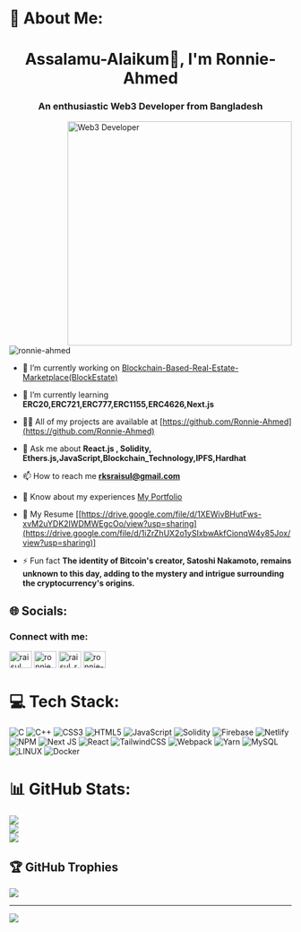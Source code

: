 # 💫 About Me:
<h1 align="center">Assalamu-Alaikum👋, I'm Ronnie-Ahmed</h1>
<h3 align="center">An enthusiastic Web3 Developer from Bangladesh</h3>
<img align="right" alt="Web3 Developer" width="400" src="https://cdn.dribbble.com/users/260312/screenshots/2553737/media/55d2ee70677214c6817f561d8901ec67.gif">
<p align="left"> <img src="https://komarev.com/ghpvc/?username=ronnie-ahmed&label=Profile%20views&color=0e75b6&style=flat" alt="ronnie-ahmed" /> </p>

- 🔭 I’m currently working on [Blockchain-Based-Real-Estate-Marketplace(BlockEstate)](https://github.com/Ronnie-Ahmed/Blockchain-Based-Real-Estate-Marketplace)

- 🌱 I’m currently learning **ERC20,ERC721,ERC777,ERC1155,ERC4626,Next.js**

- 👨‍💻 All of my projects are available at [https://github.com/Ronnie-Ahmed](https://github.com/Ronnie-Ahmed)

- 💬 Ask me about **React.js , Solidity, Ethers.js,JavaScript,Blockchain_Technology,IPFS,Hardhat**

- 📫 How to reach me **rksraisul@gmail.com**

- 📄 Know about my experiences [My Portfolio](https://portfolio-fl2l.vercel.app/)

- 📄 My Resume [[https://drive.google.com/file/d/1XEWivBHutFws-xvM2uYDK2IWDMWEgcOo/view?usp=sharing](https://drive.google.com/file/d/1iZrZhUX2o1ySIxbwAkfCionqW4y85Jox/view?usp=sharing)]

- ⚡ Fun fact **The identity of Bitcoin's creator, Satoshi Nakamoto, remains unknown to this day, adding to the mystery and intrigue surrounding the cryptocurrency's origins.**


## 🌐 Socials:
<h3 align="left">Connect with me:</h3>
<p align="left">
<a href="https://linkedin.com/in/raisul islam" target="blank"><img align="center" src="https://raw.githubusercontent.com/rahuldkjain/github-profile-readme-generator/master/src/images/icons/Social/linked-in-alt.svg" alt="raisul islam" height="30" width="40" /></a>
<a href="https://fb.com/ronnie ahmed (raisul)" target="blank"><img align="center" src="https://raw.githubusercontent.com/rahuldkjain/github-profile-readme-generator/master/src/images/icons/Social/facebook.svg" alt="ronnie ahmed (raisul)" height="30" width="40" /></a>
<a href="https://instagram.com/raisul_ronnie" target="blank"><img align="center" src="https://raw.githubusercontent.com/rahuldkjain/github-profile-readme-generator/master/src/images/icons/Social/instagram.svg" alt="raisul_ronnie" height="30" width="40" /></a>
<a href="https://www.leetcode.com/ronnie-ahmed" target="blank"><img align="center" src="https://raw.githubusercontent.com/rahuldkjain/github-profile-readme-generator/master/src/images/icons/Social/leet-code.svg" alt="ronnie-ahmed" height="30" width="40" /></a>
</p>

# 💻 Tech Stack:
![C](https://img.shields.io/badge/c-%2300599C.svg?style=for-the-badge&logo=c&logoColor=white) ![C++](https://img.shields.io/badge/c++-%2300599C.svg?style=for-the-badge&logo=c%2B%2B&logoColor=white) ![CSS3](https://img.shields.io/badge/css3-%231572B6.svg?style=for-the-badge&logo=css3&logoColor=white) ![HTML5](https://img.shields.io/badge/html5-%23E34F26.svg?style=for-the-badge&logo=html5&logoColor=white) ![JavaScript](https://img.shields.io/badge/javascript-%23323330.svg?style=for-the-badge&logo=javascript&logoColor=%23F7DF1E) ![Solidity](https://img.shields.io/badge/Solidity-%23363636.svg?style=for-the-badge&logo=solidity&logoColor=white) ![Firebase](https://img.shields.io/badge/firebase-%23039BE5.svg?style=for-the-badge&logo=firebase) ![Netlify](https://img.shields.io/badge/netlify-%23000000.svg?style=for-the-badge&logo=netlify&logoColor=#00C7B7) ![NPM](https://img.shields.io/badge/NPM-%23000000.svg?style=for-the-badge&logo=npm&logoColor=white) ![Next JS](https://img.shields.io/badge/Next-black?style=for-the-badge&logo=next.js&logoColor=white) ![React](https://img.shields.io/badge/react-%2320232a.svg?style=for-the-badge&logo=react&logoColor=%2361DAFB) ![TailwindCSS](https://img.shields.io/badge/tailwindcss-%2338B2AC.svg?style=for-the-badge&logo=tailwind-css&logoColor=white) ![Webpack](https://img.shields.io/badge/webpack-%238DD6F9.svg?style=for-the-badge&logo=webpack&logoColor=black) ![Yarn](https://img.shields.io/badge/yarn-%232C8EBB.svg?style=for-the-badge&logo=yarn&logoColor=white) ![MySQL](https://img.shields.io/badge/mysql-%2300f.svg?style=for-the-badge&logo=mysql&logoColor=white) ![LINUX](https://img.shields.io/badge/Linux-FCC624?style=for-the-badge&logo=linux&logoColor=black) ![Docker](https://img.shields.io/badge/docker-%230db7ed.svg?style=for-the-badge&logo=docker&logoColor=white)
# 📊 GitHub Stats:
![](https://github-readme-stats.vercel.app/api?username=Ronnie-Ahmed&theme=radical&hide_border=false&include_all_commits=true&count_private=true)<br/>
![](https://github-readme-streak-stats.herokuapp.com/?user=Ronnie-Ahmed&theme=radical&hide_border=false)<br/>
![](https://github-readme-stats.vercel.app/api/top-langs/?username=Ronnie-Ahmed&theme=radical&hide_border=false&include_all_commits=true&count_private=true&layout=compact)

## 🏆 GitHub Trophies
![](https://github-profile-trophy.vercel.app/?username=Ronnie-Ahmed&theme=tokyonight&no-frame=true&no-bg=false&margin-w=4)

---
[![](https://visitcount.itsvg.in/api?id=Ronnie-Ahmed&icon=4&color=0)](https://visitcount.itsvg.in)

<!-- Proudly created with GPRM ( https://gprm.itsvg.in ) -->

